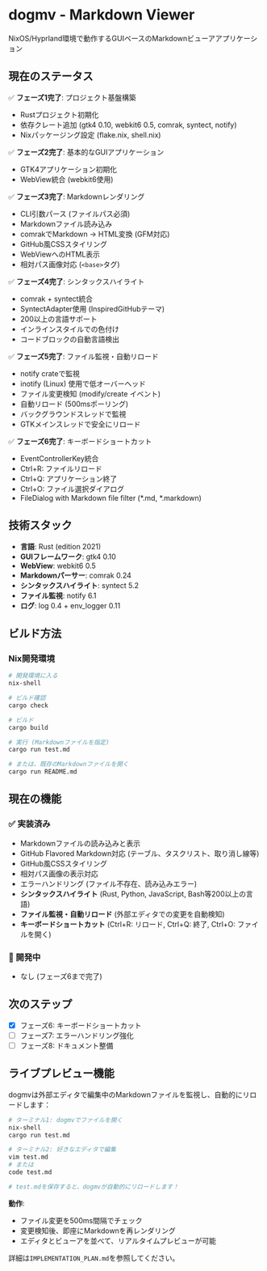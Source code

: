# dogmv - Markdown Viewer

NixOS/Hyprland環境で動作するGUIベースのMarkdownビューアアプリケーション

## 現在のステータス

✅ **フェーズ1完了**: プロジェクト基盤構築
- Rustプロジェクト初期化
- 依存クレート追加 (gtk4 0.10, webkit6 0.5, comrak, syntect, notify)
- Nixパッケージング設定 (flake.nix, shell.nix)

✅ **フェーズ2完了**: 基本的なGUIアプリケーション
- GTK4アプリケーション初期化
- WebView統合 (webkit6使用)

✅ **フェーズ3完了**: Markdownレンダリング
- CLI引数パース (ファイルパス必須)
- Markdownファイル読み込み
- comrakでMarkdown → HTML変換 (GFM対応)
- GitHub風CSSスタイリング
- WebViewへのHTML表示
- 相対パス画像対応 (`<base>`タグ)

✅ **フェーズ4完了**: シンタックスハイライト
- comrak + syntect統合
- SyntectAdapter使用 (InspiredGitHubテーマ)
- 200以上の言語サポート
- インラインスタイルでの色付け
- コードブロックの自動言語検出

✅ **フェーズ5完了**: ファイル監視・自動リロード
- notify crateで監視
- inotify (Linux) 使用で低オーバーヘッド
- ファイル変更検知 (modify/create イベント)
- 自動リロード (500msポーリング)
- バックグラウンドスレッドで監視
- GTKメインスレッドで安全にリロード

✅ **フェーズ6完了**: キーボードショートカット
- EventControllerKey統合
- Ctrl+R: ファイルリロード
- Ctrl+Q: アプリケーション終了
- Ctrl+O: ファイル選択ダイアログ
- FileDialog with Markdown file filter (*.md, *.markdown)

## 技術スタック

- **言語**: Rust (edition 2021)
- **GUIフレームワーク**: gtk4 0.10
- **WebView**: webkit6 0.5
- **Markdownパーサー**: comrak 0.24
- **シンタックスハイライト**: syntect 5.2
- **ファイル監視**: notify 6.1
- **ログ**: log 0.4 + env_logger 0.11

## ビルド方法

### Nix開発環境

```bash
# 開発環境に入る
nix-shell

# ビルド確認
cargo check

# ビルド
cargo build

# 実行 (Markdownファイルを指定)
cargo run test.md

# または、既存のMarkdownファイルを開く
cargo run README.md
```

## 現在の機能

### ✅ 実装済み
- Markdownファイルの読み込みと表示
- GitHub Flavored Markdown対応 (テーブル、タスクリスト、取り消し線等)
- GitHub風CSSスタイリング
- 相対パス画像の表示対応
- エラーハンドリング (ファイル不存在、読み込みエラー)
- **シンタックスハイライト** (Rust, Python, JavaScript, Bash等200以上の言語)
- **ファイル監視・自動リロード** (外部エディタでの変更を自動検知)
- **キーボードショートカット** (Ctrl+R: リロード, Ctrl+Q: 終了, Ctrl+O: ファイルを開く)

### 🚧 開発中
- なし (フェーズ6まで完了)

## 次のステップ

- [x] フェーズ6: キーボードショートカット
- [ ] フェーズ7: エラーハンドリング強化
- [ ] フェーズ8: ドキュメント整備

## ライブプレビュー機能

dogmvは外部エディタで編集中のMarkdownファイルを監視し、自動的にリロードします：

```bash
# ターミナル1: dogmvでファイルを開く
nix-shell
cargo run test.md

# ターミナル2: 好きなエディタで編集
vim test.md
# または
code test.md

# test.mdを保存すると、dogmvが自動的にリロードします！
```

**動作**:
- ファイル変更を500ms間隔でチェック
- 変更検知後、即座にMarkdownを再レンダリング
- エディタとビューアを並べて、リアルタイムプレビューが可能

詳細は`IMPLEMENTATION_PLAN.md`を参照してください。
